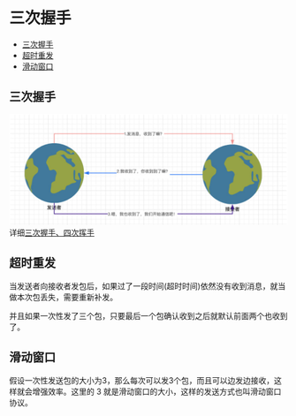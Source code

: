 # 三次握手

<!-- @import "[TOC]" {cmd="toc" depthFrom=2 depthTo=6 orderedList=false} -->
<!-- code_chunk_output -->

* [三次握手](#三次握手-1)
* [超时重发](#超时重发)
* [滑动窗口](#滑动窗口)

<!-- /code_chunk_output -->


## 三次握手
![image-20190926150050122](assets/image-20190926150050122.png)
详细[三次握手、四次挥手](https://uyaba.github.io/java-interview/#/%E5%9F%BA%E7%A1%80%E7%9F%A5%E8%AF%86/TCPIP/%E4%B8%89%E6%AC%A1%E6%8F%A1%E6%89%8B%E3%80%81%E5%9B%9B%E6%AC%A1%E6%8C%A5%E6%89%8B)

## 超时重发



当发送者向接收者发包后，如果过了一段时间(超时时间)依然没有收到消息，就当做本次包丢失，需要重新补发。

并且如果一次性发了三个包，只要最后一个包确认收到之后就默认前面两个也收到了。



## 滑动窗口



假设一次性发送包的大小为3，那么每次可以发3个包，而且可以边发边接收，这样就会增强效率。这里的 3 就是滑动窗口的大小，这样的发送方式也叫滑动窗口协议。
